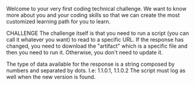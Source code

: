 Welcome to your very first coding technical challenge. We want to know more about you and your coding skills so that we can create the most customized learning path for you to learn.

CHALLENGE
The challenge itself is that you need to run a script (you can call it whatever you want) to read to a specific URL. If the response has changed, you need to download the "artifact" which is a specific file and then you need to run it. Otherwise, you don't need to update it.

The type of data available for the response is a string composed by numbers and separated by dots. I.e: 1.1.0.1, 1.1.0.2
The script must log as well when the new version is found.
